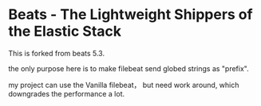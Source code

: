# Beats - The Lightweight Shippers of the Elastic Stack

This is forked from beats 5.3.

the only purpose here is to make filebeat send globed strings as "prefix".

my project can use the Vanilla filebeat， but need work around, which downgrades the performance a lot.

